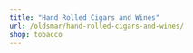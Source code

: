 ```yaml
---
title: "Hand Rolled Cigars and Wines"
url: /oldsmar/hand-rolled-cigars-and-wines/
shop: tobacco
---
```

